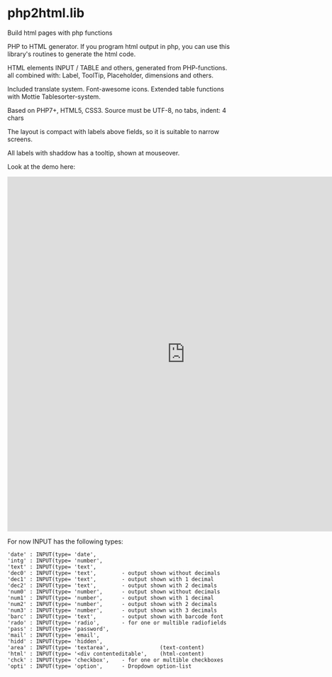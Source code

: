 # php2html.lib
Build html pages with php functions

PHP to HTML generator.
If you program html output in php, you can use this library's routines to generate the html code.
	
HTML elements INPUT / TABLE and others, generated from PHP-functions.
all combined with: Label, ToolTip, Placeholder, dimensions and others.

Included translate system. Font-awesome icons.
Extended table functions with Mottie Tablesorter-system.
	
Based on PHP7+, HTML5, CSS3.
Source must be UTF-8, no tabs, indent: 4 chars

The layout is compact with labels above fields, so it is suitable to narrow screens.

All labels with shaddow has a tooltip, shown at mouseover.

Look at the demo here:

<iframe width="800px" height="800px" seamless frameborder="0" src="https://1331.dscloud.me/saldi-e/Proj1/Demo.page.php" > </iframe> 

For now INPUT has the following types:

	'date' : INPUT(type= 'date',
	'intg' : INPUT(type= 'number',
	'text' : INPUT(type= 'text',
	'dec0' : INPUT(type= 'text',		- output shown without decimals
	'dec1' : INPUT(type= 'text',		- output shown with 1 decimal
	'dec2' : INPUT(type= 'text',		- output shown with 2 decimals
	'num0' : INPUT(type= 'number',		- output shown without decimals
	'num1' : INPUT(type= 'number',  	- output shown with 1 decimal
	'num2' : INPUT(type= 'number',  	- output shown with 2 decimals
	'num3' : INPUT(type= 'number',		- output shown with 3 decimals
	'barc' : INPUT(type= 'text',		- output shown with barcode font
	'rado' : INPUT(type= 'radio',		- for one or multible radiofields
	'pass' : INPUT(type= 'password',
	'mail' : INPUT(type= 'email',
	'hidd' : INPUT(type= 'hidden',
	'area' : INPUT(type= 'textarea', 				(text-content)
	'html' : INPUT(type= '<div contenteditable',	(html-content)
	'chck' : INPUT(type= 'checkbox',	- for one or multible checkboxes
	'opti' : INPUT(type= 'option',		- Dropdown option-list


